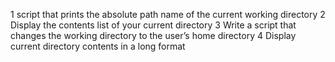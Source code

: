 1 script that prints the absolute path name of the current working directory
2 Display the contents list of your current directory
3 Write a script that changes the working directory to the user’s home directory
4 Display current directory contents in a long format
